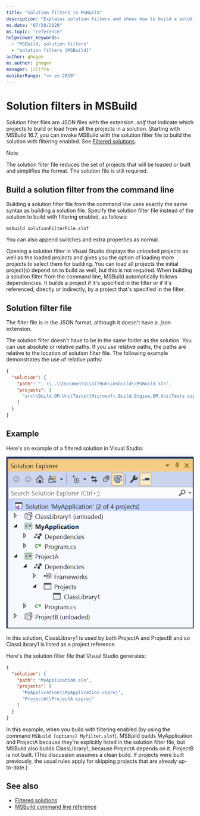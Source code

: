 ```yaml
---
title: "Solution filters in MSBuild"
description: "Explains solution filters and shows how to build a solution filter file with MSBuild."
ms.date: "07/28/2020"
ms.topic: "reference"
helpviewer_keywords:
  - "MSBuild, solution filters"
  - "solution filters [MSBuild]"
author: ghogen
ms.author: ghogen
manager: jillfra
monikerRange: ">= vs-2019"
---
```

# Solution filters in MSBuild

Solution filter files are JSON files with the extension *.snlf* that indicate which projects to build or load from all the projects in a solution. Starting with MSBuild 16.7, you can invoke MSBuild with the solution filter file to build the solution with filtering enabled. See [Filtered solutions](../ide/filtered-solutions.md).

> [!NOTE]
> The solution filter file reduces the set of projects that will be loaded or built and simplifies the format. The solution file is still required.

## Build a solution filter from the command line

Building a solution filter file from the command line uses exactly the same syntax as building a solution file. Specify the solution filter file instead of the solution to build with filtering enabled, as follows:

```console
msbuild solutionFilterFile.slnf
```

You can also append switches and extra properties as normal.

Opening a solution filter in Visual Studio displays the unloaded projects as well as the loaded projects and gives you the option of loading more projects to select them for building. You can load all projects the initial project(s) depend on to build as well, but this is not required. When building a solution filter from the command line, MSBuild automatically follows dependencies. It builds a project if it's specified in the filter or if it's referenced, directly or indirectly, by a project that's specified in the filter.

## Solution filter file

The filter file is in the JSON format, although it doesn't have a *.json* extension.

The solution filter doesn't have to be in the same folder as the solution. You can use absolute or relative paths. If you use relative paths, the paths are relative to the location of solution filter file. The following example demonstrates the use of relative paths:

```json
{
  "solution": {
    "path": "..\\..\\Documents\\GitHub\\msbuild\\MSBuild.sln",
    "projects": [
      "src\\Build.OM.UnitTests\\Microsoft.Build.Engine.OM.UnitTests.csproj"
    ]
  }
}
```

## Example

Here's an example of a filtered solution in Visual Studio:

![Screenshot of filtered solution in Visual Studio](media/solution-with-filter.png)

In this solution, ClassLibrary1 is used by both ProjectA and ProjectB and so ClassLibrary1 is listed as a project reference.

Here's the solution filter file that Visual Studio generates:

```json
{
  "solution": {
    "path": "MyApplication.sln",
    "projects": [
      "MyApplication\\MyApplication.csproj",
      "ProjectA\\ProjectA.csproj"
    ]
  }
}
```

In this example, when you build with filtering enabled (by using the command `MSBuild [options] Myfilter.slnf`), MSBuild builds MyApplication and ProjectA because they're explicitly listed in the solution filter file, but MSBuild also builds ClassLibrary1, because ProjectA depends on it.  ProjectB is not built. (This discussion assumes a clean build. If projects were built previously, the usual rules apply for skipping projects that are already up-to-date.)

## See also

- [Filtered solutions](../ide/filtered-solutions.md)
- [MSBuild command line reference](msbuild-command-line-reference.md)
